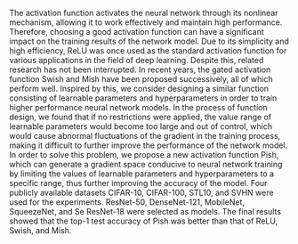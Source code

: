 The activation function activates the neural network through its nonlinear mechanism, allowing it to work effectively and maintain high performance. Therefore, choosing a good activation function can have a significant impact on the training results of the network model. Due to its simplicity and high efficiency, ReLU was once used as the standard activation function for various applications in the field of deep learning. Despite this, related research has not been interrupted. In recent years, the gated activation function Swish and Mish have been proposed successively, all of which perform well. Inspired by this, we consider designing a similar function consisting of learnable parameters and hyperparameters in order to train higher performance neural network models. In the process of function design, we found that if no restrictions were applied, the value range of learnable parameters would become too large and out of control, which would cause abnormal fluctuations of the gradient in the training process, making it difficult to further improve the performance of the network model. In order to solve this problem, we propose a new activation function Pish, which can generate a gradient space conducive to neural network training by limiting the values of learnable parameters and hyperparameters to a specific range, thus further improving the accuracy of the model. Four publicly available datasets CIFAR-10, CIFAR-100, STL10, and SVHN were used for the experiments. ResNet-50, DenseNet-121, MobileNet, SqueezeNet, and Se ResNet-18 were selected as models. The final results showed that the top-1 test accuracy of Pish was better than that of ReLU, Swish, and Mish.
